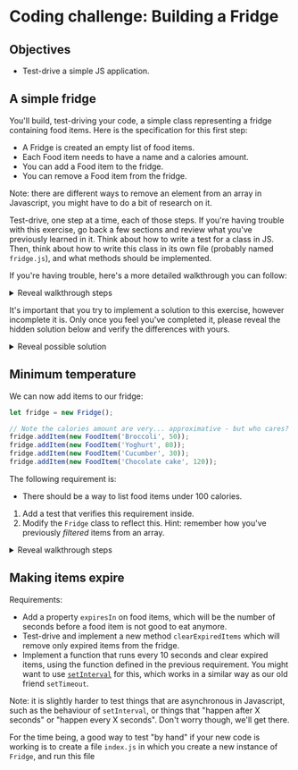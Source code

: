 # Coding challenge: Building a Fridge

## Objectives

 * Test-drive a simple JS application.

## A simple fridge

You'll build, test-driving your code, a simple class representing a fridge containing food items. Here is the specification for this first step:

* A Fridge is created an empty list of food items.
* Each Food item needs to have a name and a calories amount.
* You can add a Food item to the fridge.
* You can remove a Food item from the fridge.

Note: there are different ways to remove an element from an array in Javascript, you might have to do a bit of research on it.

Test-drive, one step at a time, each of those steps. If you're having trouble with this exercise, go back a few sections and review what you've previously learned in it. Think about how to write a test for a class in JS. Then, think about how to write this class in its own file (probably named `fridge.js`), and what methods should be implemented.

If you're having trouble, here's a more detailed walkthrough you can follow:

<details><summary>Reveal walkthrough steps</summary>
<p>

1. To setup the project, create a directory and initialize the `package.json` file using `npm init`.
2. Install the Jest library using `npm install`.
3. Now write a first test file named `fridge.test.js` and write a simple unit test for the `Fridge` class. A new instance of this class should be initialized with an array property `items` being empty. You may call a `getItems` method on this instance to retrieve this array.
4. Now write the class `Fridge` in its file `fridge.js`. Implement the constructor to initialize the `items` array property, and the `getItems` method.
5. Verify your code by running `jest`. Don't forget to use `module.exports` and `require` to use the class in the test file!
6. Test-drive and implement the two other methods `addItem` and `removeItem` following the same process.

</p>
</details>


It's important that you try to implement a solution to this exercise, however incomplete it is. Only once you feel you've completed it, please reveal the hidden solution below and verify the differences with yours.


<details><summary>Reveal possible solution</summary>
<p>

```javascript
// fridge.js

class Fridge {
  constructor() {
    this.items = [];
  }

  getItems() {
    return this.items;
  }

  addItem(item) {
    this.items.push(item);
  }

  removeItem(itemToRemove) {
    this.items = this.items.filter(item => {
      return item !== itemToRemove
    });
  }
}

module.exports = Fridge;
```

```javascript
// item.js

class FoodItem {
  constructor(name, calories) {
    this.name = name;
    this.calories = calories;
  }
}

module.exports = FoodItem;
```

And the test file:

```javascript
// fridge.test.js

const Fridge = require('./fridge');
const FoodItem = require('./item');

describe('A fridge', () => {
  it('starts with empty list of items', () => {
    let fridge = new Fridge();
    expect(fridge.getItems()).toEqual([]);
  });

  it('can add an item', () => {
    let fridge = new Fridge();
    let item = new FoodItem('Cheese', 100);
    fridge.addItem(item);

    expect(fridge.getItems()).toEqual([item]);
  });

  it('can remove an item', () => {
    let fridge = new Fridge();
    let item = new FoodItem('Cheese', 100);
    fridge.addItem(item);

    expect(fridge.getItems()).toEqual([item]);

    fridge.removeItem(item);

    expect(fridge.getItems()).toEqual([]);
  });
});
```

</p>
</details>

## Minimum temperature

We can now add items to our fridge:

```javascript
let fridge = new Fridge();

// Note the calories amount are very... approximative - but who cares?
fridge.addItem(new FoodItem('Broccoli', 50));
fridge.addItem(new FoodItem('Yoghurt', 80));
fridge.addItem(new FoodItem('Cucumber', 30));
fridge.addItem(new FoodItem('Chocolate cake', 120));
```

The following requirement is:
 * There should be a way to list food items under 100 calories.

1. Add a test that verifies this requirement inside.
2. Modify the `Fridge` class to reflect this. Hint: remember how you've previously *filtered* items from an array.

<details><summary>Reveal walkthrough steps</summary>
<p>

</p>
</details>

## Making items expire

Requirements:
 * Add a property `expiresIn` on food items, which will be the number of seconds before a food item is not good to eat anymore.
 * Test-drive and implement a new method `clearExpiredItems` which will remove only expired items from the fridge.
 * Implement a function that runs every 10 seconds and clear expired items, using the function defined in the previous requirement. You might want to use [`setInterval`](https://javascript.info/settimeout-setinterval#setinterval) for this, which works in a similar way as our old friend `setTimeout`.

Note: it is slightly harder to test things that are asynchronous in Javascript, such as the behaviour of `setInterval`, or things that "happen after X seconds" or "happen every X seconds". Don't worry though, we'll get there. 

For the time being, a good way to test "by hand" if your new code is working is to create a file `index.js` in which you create a new instance of `Fridge`, and run this file